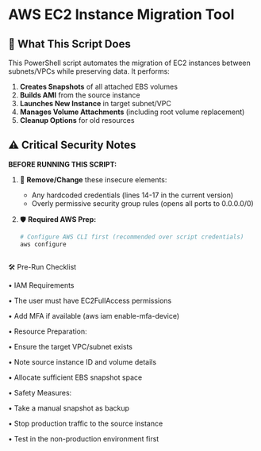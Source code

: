 # AWS EC2 Instance Migration Tool

## 🔄 What This Script Does
This PowerShell script automates the migration of EC2 instances between subnets/VPCs while preserving data. It performs:

1. **Creates Snapshots** of all attached EBS volumes
2. **Builds AMI** from the source instance
3. **Launches New Instance** in target subnet/VPC
4. **Manages Volume Attachments** (including root volume replacement)
5. **Cleanup Options** for old resources

## ⚠️ Critical Security Notes
**BEFORE RUNNING THIS SCRIPT:**
1. 🔐 **Remove/Change** these insecure elements:
   - Any hardcoded credentials (lines 14-17 in the current version)
   - Overly permissive security group rules (opens all ports to 0.0.0.0/0)

2. 🛡️ **Required AWS Prep:**
   ```bash
   # Configure AWS CLI first (recommended over script credentials)
   aws configure



🛠️ Pre-Run Checklist

•	IAM Requirements

•	The user must have EC2FullAccess permissions

•	Add MFA if available (aws iam enable-mfa-device)

•	Resource Preparation:

•	Ensure the target VPC/subnet exists

•	Note source instance ID and volume details

•	Allocate sufficient EBS snapshot space

•	Safety Measures:

•	Take a manual snapshot as backup

•	Stop production traffic to the source instance

•	Test in the non-production environment first

